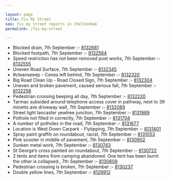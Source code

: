 ```yaml
---

layout: page
title: Fix My Street
seo: fix my street reports in Cheltenham
permalink: /fix-my-street

---
```


<!-- fix_marker starts -->

- Blocked drain, 7th September :- [8132681](https://www.fixmystreet.com/report/8132681)
- Blocked footpath, 7th September :- [8132564](https://www.fixmystreet.com/report/8132564)
- Speed restriction has not been removed post works, 7th September :- [8132555](https://www.fixmystreet.com/report/8132555)
- Uneven Road Surface, 7th September :- [8132345](https://www.fixmystreet.com/report/8132345)
- #cleanseeep - Cones left behind, 7th September :- [8132320](https://www.fixmystreet.com/report/8132320)
- Big Road Clean Up - Road Closed Sign, 7th September :- [8132304](https://www.fixmystreet.com/report/8132304)
- Uneven and broken pavement, caused serious fall, 7th September :- [8132256](https://www.fixmystreet.com/report/8132256)
- Pedestrian crossing beeping all day, 7th September :- [8132220](https://www.fixmystreet.com/report/8132220)
- Tarmac subsided around telephone access cover in pathway, next to 39 minetts ave driveway wall, 7th September :- [8132089](https://www.fixmystreet.com/report/8132089)
- Street light lancaster yewtree junction, 7th September :- [8131989](https://www.fixmystreet.com/report/8131989)
- Pothole not filled in correctly, 7th September :- [8131704](https://www.fixmystreet.com/report/8131704)
- A number of potholes in the road, 7th September :- [8131677](https://www.fixmystreet.com/report/8131677)
- Location is West Down Carpark - Flytipping, 7th September :- [8131401](https://www.fixmystreet.com/report/8131401)
- Spray paint graffiti on roundabout, racist, 7th September :- [8131053](https://www.fixmystreet.com/report/8131053)
- Pink scooter in middle of pavement, 7th September :- [8130902](https://www.fixmystreet.com/report/8130902)
- Sunken metal work, 7th September :- [8130743](https://www.fixmystreet.com/report/8130743)
- St George’s cross painted on roundabout, 7th September :- [8130722](https://www.fixmystreet.com/report/8130722)
- 2 tents and items from camping abandoned. One tent has been burnt the other is collapsed., 7th September :- [8130609](https://www.fixmystreet.com/report/8130609)
- Pedestrian crossing is broken, 7th September :- [8130237](https://www.fixmystreet.com/report/8130237)
- Double yellow lines, 7th September :- [8129912](https://www.fixmystreet.com/report/8129912)

<!-- fix_marker ends -->